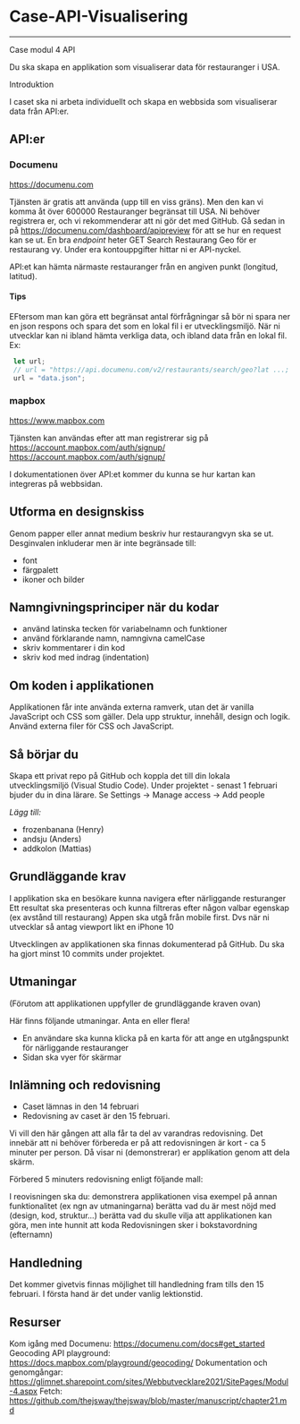 # Case-API-Visualisering

***

Case modul 4 API

Du ska skapa en applikation som visualiserar data för restauranger i USA.

Introduktion

I caset ska ni arbeta individuellt och skapa en webbsida som visualiserar data från API:er. 

## API:er

### Documenu
https://documenu.com

Tjänsten är gratis att använda (upp till en viss gräns). Men den kan vi komma åt över 600000 Restauranger begränsat till USA. Ni behöver registrera er, och vi rekommenderar att ni gör det med GitHub.
Gå sedan in på https://documenu.com/dashboard/apipreview för att se hur en request kan se ut. En bra *endpoint*  heter GET Search Restaurang Geo för er restaurang vy.
Under era kontouppgifter hittar ni er API-nyckel.

API:et kan hämta närmaste restauranger från en angiven punkt (longitud, latitud).

#### Tips
EFtersom man kan göra ett begränsat antal förfrågningar så bör ni spara ner en json respons och spara det som en lokal fil i er utvecklingsmiljö. När ni utvecklar kan ni ibland hämta verkliga data, och ibland data från en lokal fil. Ex:

```javascript
 let url; 
 // url = "https://api.documenu.com/v2/restaurants/search/geo?lat ...;
 url = "data.json";
```

### mapbox
https://www.mapbox.com

Tjänsten kan användas efter att man registrerar sig på https://account.mapbox.com/auth/signup/
https://account.mapbox.com/auth/signup/

I dokumentationen över API:et kommer du kunna se hur kartan kan integreras på webbsidan.


## Utforma en designskiss
Genom papper eller annat medium beskriv hur restaurangvyn ska se ut. Desginvalen inkluderar men är inte begränsade till:
- font
- färgpalett
- ikoner och bilder

## Namngivningsprinciper när du kodar
- använd latinska tecken för variabelnamn och funktioner
- använd förklarande namn, namngivna camelCase
- skriv kommentarer i din kod
- skriv kod med indrag (indentation)

## Om koden i applikationen 
Applikationen får inte använda externa ramverk, utan det är vanilla JavaScript och CSS som gäller.
Dela upp struktur, innehåll, design och logik. Använd externa filer för CSS och JavaScript.


## Så börjar du
Skapa ett privat repo på GitHub och koppla det till din lokala utvecklingsmiljö (Visual Studio Code). Under projektet - senast 1 februari bjuder du in dina lärare. Se Settings -> Manage access -> Add people

*Lägg till:*

- frozenbanana (Henry)
- andsju (Anders)
- addkolon (Mattias)


## Grundläggande krav
I applikation ska en besökare kunna navigera efter närliggande resturanger 
Ett resultat ska presenteras och kunna filtreras efter någon valbar egenskap (ex avstånd till restaurang)
Appen ska utgå från mobile first. Dvs när ni utvecklar så antag viewport likt en iPhone 10

Utvecklingen av applikationen ska finnas dokumenterad på GitHub. Du ska ha gjort minst 10 commits under projektet.


## Utmaningar
(Förutom att applikationen uppfyller de grundläggande kraven ovan)

Här finns följande utmaningar. Anta en eller flera!

- En användare ska kunna klicka på en karta för att ange en utgångspunkt för närliggande restauranger 
- Sidan ska vyer för skärmar


## Inlämning och redovisning
- Caset lämnas in den 14 februari
- Redovisning av caset är den 15 februari.

Vi vill den här gången att alla får ta del av varandras redovisning. Det innebär att ni behöver förbereda er på att redovisningen är kort - ca 5 minuter per person. Då visar ni (demonstrerar) er applikation genom att dela skärm. 

Förbered 5 minuters redovisning enligt följande mall:

I reovisningen ska du:
demonstrera applikationen
visa exempel på annan funktionalitet (ex ngn av utmaningarna)
berätta vad du är mest nöjd med (design, kod, struktur...)
berätta vad du skulle vilja att applikationen kan göra, men inte hunnit att koda
Redovisningen sker i bokstavordning (efternamn)

## Handledning
Det kommer givetvis finnas möjlighet till handledning fram tills den 15 februari. I första hand är det under vanlig lektionstid.

## Resurser
Kom igång med Documenu: https://documenu.com/docs#get_started
Geocoding API playground: https://docs.mapbox.com/playground/geocoding/
Dokumentation och genomgångar: https://glimnet.sharepoint.com/sites/Webbutvecklare2021/SitePages/Modul-4.aspx
Fetch: https://github.com/thejsway/thejsway/blob/master/manuscript/chapter21.md
